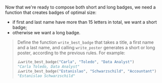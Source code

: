 Now that we're ready to compose both short and long badges, we need a function that creates badges of optimal size:

  * if first and last name have more than 15 letters in total, we want a short badge;
  * otherwise we want a long badge.

> Define the function `write_best_badge` that takes a title, a first name and a last name, and calling `write_poster` generates a short or long poster, according to the previous rules. For example:
>
> ```python
> ムwrite_best_badge("Carla", "Toledo", "Data Analyst")
> "Carla Toledo, Data Analyst"
> ムwrite_best_badge("Estanislao", "Schwarzschild", "Accountant")
> "Estanislao Schwarzschild"
> ```
